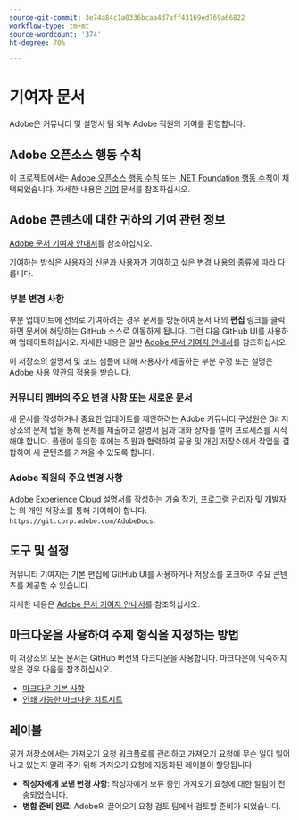 ```yaml
---
source-git-commit: 3e74a84c1a0336bcaa4d7aff43169ed769a66822
workflow-type: tm+mt
source-wordcount: '374'
ht-degree: 70%

---
```

# 기여자 문서

Adobe은 커뮤니티 및 설명서 팀 외부 Adobe 직원의 기여를 환영합니다.

## Adobe 오픈소스 행동 수칙

이 프로젝트에서는 [Adobe 오픈소스 행동 수칙](code-of-conduct.md) 또는 [.NET Foundation 행동 수칙](https://dotnetfoundation.org/about/policies/code-of-conduct)이 채택되었습니다. 자세한 내용은 [기여](contributing.md) 문서를 참조하십시오.

## Adobe 콘텐츠에 대한 귀하의 기여 관련 정보

[Adobe 문서 기여자 안내서](https://experienceleague.adobe.com/ko/docs/contributor/contributor-guide/introduction)를 참조하십시오.

기여하는 방식은 사용자의 신분과 사용자가 기여하고 싶은 변경 내용의 종류에 따라 다릅니다.

### 부분 변경 사항

부분 업데이트에 선의로 기여하려는 경우 문서를 방문하여 문서 내의 **편집** 링크를 클릭하면 문서에 해당하는 GitHub 소스로 이동하게 됩니다. 그런 다음 GitHub UI를 사용하여 업데이트하십시오. 자세한 내용은 일반 [Adobe 문서 기여자 안내서](https://experienceleague.adobe.com/ko/docs/contributor/contributor-guide/introduction)를 참조하십시오.

이 저장소의 설명서 및 코드 샘플에 대해 사용자가 제출하는 부분 수정 또는 설명은 Adobe 사용 약관의 적용을 받습니다.

### 커뮤니티 멤버의 주요 변경 사항 또는 새로운 문서

새 문서를 작성하거나 중요한 업데이트를 제안하려는 Adobe 커뮤니티 구성원은 Git 저장소의 문제 탭을 통해 문제를 제출하고 설명서 팀과 대화 상자를 열어 프로세스를 시작해야 합니다. 플랜에 동의한 후에는 직원과 협력하여 공용 및 개인 저장소에서 작업을 결합하여 새 콘텐츠를 가져올 수 있도록 합니다.

<!--
If you submit a pull request with significant changes to documentation and code examples, you'll see a message in the pull request asking you to submit an online contribution license agreement (CLA). We need you to complete the online form before we can review your pull request.
-->

### Adobe 직원의 주요 변경 사항

Adobe Experience Cloud 설명서를 작성하는 기술 작가, 프로그램 관리자 및 개발자는 의 개인 저장소를 통해 기여해야 합니다. `https://git.corp.adobe.com/AdobeDocs`.

<!--Employees from other parts of the Adobe world should use the public repo for minor updates.-->

## 도구 및 설정

커뮤니티 기여자는 기본 편집에 GitHub UI를 사용하거나 저장소를 포크하여 주요 콘텐츠를 제공할 수 있습니다.

자세한 내용은 [Adobe 문서 기여자 안내서](https://experienceleague.adobe.com/ko/docs/contributor/contributor-guide/introduction)를 참조하십시오.

## 마크다운을 사용하여 주제 형식을 지정하는 방법

이 저장소의 모든 문서는 GitHub 버전의 마크다운을 사용합니다. 마크다운에 익숙하지 않은 경우 다음을 참조하십시오.

* [마크다운 기본 사항](https://docs.github.com/en/get-started/writing-on-github/getting-started-with-writing-and-formatting-on-github)
* [인쇄 가능한 마크다운 치트시트 ](https://enterprise.github.com/downloads/en/markdown-cheatsheet.pdf)

## 레이블

공개 저장소에서는 가져오기 요청 워크플로를 관리하고 가져오기 요청에 무슨 일이 일어나고 있는지 알려 주기 위해 가져오기 요청에 자동화된 레이블이 할당됩니다.

* **작성자에게 보낸 변경 사항**: 작성자에게 보류 중인 가져오기 요청에 대한 알림이 전송되었습니다.
* **병합 준비 완료**: Adobe의 끌어오기 요청 검토 팀에서 검토할 준비가 되었습니다.

